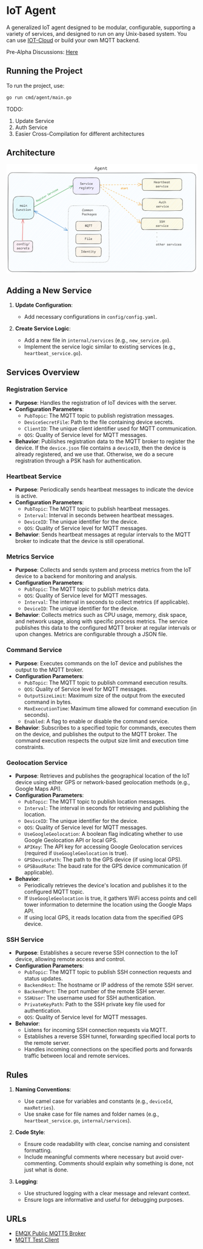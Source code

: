 # IoT Agent

A generalized IoT agent designed to be modular, configurable, supporting a variety of services, and designed to run on any Unix-based system. You can use [IOT-Cloud](https://github.com/BenMeehan/iot-cloud) or build your own MQTT backend.

Pre-Alpha Discussions: [Here](https://github.com/BenMeehan/iot-agent/discussions/6)

## Running the Project

To run the project, use:
```sh
go run cmd/agent/main.go
```
TODO:
1. Update Service
2. Auth Service
3. Easier Cross-Compilation for different architectures

## Architecture
![arch.png](./.github/images/agent-arch.png)

## Adding a New Service

1. **Update Configuration**:
   - Add necessary configurations in `config/config.yaml`.

2. **Create Service Logic**:
   - Add a new file in `internal/services` (e.g., `new_service.go`).
   - Implement the service logic similar to existing services (e.g., `heartbeat_service.go`).

## Services Overview

### Registration Service

- **Purpose**: Handles the registration of IoT devices with the server.
- **Configuration Parameters**:
  - `PubTopic`: The MQTT topic to publish registration messages.
  - `DeviceSecretFile`: Path to the file containing device secrets.
  - `ClientID`: The unique client identifier used for MQTT communication.
  - `QOS`: Quality of Service level for MQTT messages.
- **Behavior**: Publishes registration data to the MQTT broker to register the device. If the `device.json` file contains a `deviceID`, then the device is already registered, and we use that. Otherwise, we do a secure registration through a PSK hash for authentication.

### Heartbeat Service

- **Purpose**: Periodically sends heartbeat messages to indicate the device is active.
- **Configuration Parameters**:
  - `PubTopic`: The MQTT topic to publish heartbeat messages.
  - `Interval`: Interval in seconds between heartbeat messages.
  - `DeviceID`: The unique identifier for the device.
  - `QOS`: Quality of Service level for MQTT messages.
- **Behavior**: Sends heartbeat messages at regular intervals to the MQTT broker to indicate that the device is still operational.

### Metrics Service

- **Purpose**: Collects and sends system and process metrics from the IoT device to a backend for monitoring and analysis.
- **Configuration Parameters**:
  - `PubTopic`: The MQTT topic to publish metrics data.
  - `QOS`: Quality of Service level for MQTT messages.
  - `Interval`: The interval in seconds to collect metrics (if applicable).
  - `DeviceID`: The unique identifier for the device.
- **Behavior**: Collects metrics such as CPU usage, memory, disk space, and network usage, along with specific process metrics. The service publishes this data to the configured MQTT broker at regular intervals or upon changes. Metrics are configurable through a JSON file.

### Command Service

- **Purpose**: Executes commands on the IoT device and publishes the output to the MQTT broker.
- **Configuration Parameters**:
  - `PubTopic`: The MQTT topic to publish command execution results.
  - `QOS`: Quality of Service level for MQTT messages.
  - `OutputSizeLimit`: Maximum size of the output from the executed command in bytes.
  - `MaxExecutionTime`: Maximum time allowed for command execution (in seconds).
  - `Enabled`: A flag to enable or disable the command service.
- **Behavior**: Subscribes to a specified topic for commands, executes them on the device, and publishes the output to the MQTT broker. The command execution respects the output size limit and execution time constraints.

### Geolocation Service

- **Purpose**: Retrieves and publishes the geographical location of the IoT device using either GPS or network-based geolocation methods (e.g., Google Maps API).
- **Configuration Parameters**:
  - `PubTopic`: The MQTT topic to publish location messages.
  - `Interval`: The interval in seconds for retrieving and publishing the location.
  - `DeviceID`: The unique identifier for the device.
  - `QOS`: Quality of Service level for MQTT messages.
  - `UseGoogleGeolocation`: A boolean flag indicating whether to use Google Geolocation API or local GPS.
  - `APIKey`: The API key for accessing Google Geolocation services (required if `UseGoogleGeolocation` is true).
  - `GPSDevicePath`: The path to the GPS device (if using local GPS).
  - `GPSBaudRate`: The baud rate for the GPS device communication (if applicable).
- **Behavior**: 
  - Periodically retrieves the device's location and publishes it to the configured MQTT topic.
  - If `UseGoogleGeolocation` is true, it gathers WiFi access points and cell tower information to determine the location using the Google Maps API. 
  - If using local GPS, it reads location data from the specified GPS device.

### SSH Service

- **Purpose**: Establishes a secure reverse SSH connection to the IoT device, allowing remote access and control.
- **Configuration Parameters**:
  - `PubTopic`: The MQTT topic to publish SSH connection requests and status updates.
  - `BackendHost`: The hostname or IP address of the remote SSH server.
  - `BackendPort`: The port number of the remote SSH server.
  - `SSHUser`: The username used for SSH authentication.
  - `PrivateKeyPath`: Path to the SSH private key file used for authentication.
  - `QOS`: Quality of Service level for MQTT messages.
- **Behavior**: 
  - Listens for incoming SSH connection requests via MQTT.
  - Establishes a reverse SSH tunnel, forwarding specified local ports to the remote server.
  - Handles incoming connections on the specified ports and forwards traffic between local and remote services.

## Rules

1. **Naming Conventions**:
   - Use camel case for variables and constants (e.g., `deviceId`, `maxRetries`).
   - Use snake case for file names and folder names (e.g., `heartbeat_service.go`, `internal/services`).

2. **Code Style**:
   - Ensure code readability with clear, concise naming and consistent formatting.
   - Include meaningful comments where necessary but avoid over-commenting. Comments should explain why something is done, not just what is done.

3. **Logging**:
   - Use structured logging with a clear message and relevant context.
   - Ensure logs are informative and useful for debugging purposes.

## URLs

- [EMQX Public MQTT5 Broker](https://www.emqx.com/en/mqtt/public-mqtt5-broker)
- [MQTT Test Client](https://testclient-cloud.mqtt.cool/)
